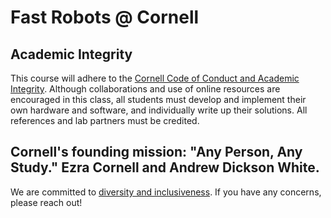 # Fast Robots @ Cornell

## Academic Integrity

This course will adhere to the [Cornell Code of Conduct and Academic Integrity](https://theuniversityfaculty.cornell.edu/academic-integrity/code-of-academic-integrity/). 
Although collaborations and use of online resources are encouraged in this class, all students must develop and implement their own hardware and software, and individually write up their solutions. All references and lab partners must be credited. 

## Cornell's founding mission: "Any Person, Any Study." Ezra Cornell and Andrew Dickson White.

We are committed to [diversity and inclusiveness](https://diversity.cornell.edu/). If you have any concerns, please reach out! 
 

